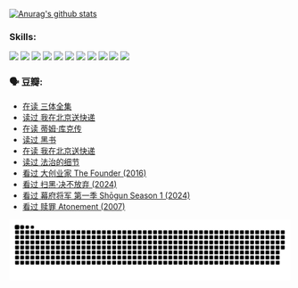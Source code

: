 
[![Anurag's github stats](https://github-readme-stats.vercel.app/api?username=w940853815)](https://github.com/anuraghazra/github-readme-stats)

### Skills:

<code><img height="32" src="https://cdn.jsdelivr.net/npm/simple-icons@v5/icons/python.svg"></code>
<code><img height="32" src="https://cdn.jsdelivr.net/npm/simple-icons@v5/icons/javascript.svg"></code>
<code><img height="32" src="https://cdn.jsdelivr.net/npm/simple-icons@v5/icons/django.svg"></code>
<code><img height="32" src="https://cdn.jsdelivr.net/npm/simple-icons@v5/icons/flask.svg"></code>
<code><img height="32" src="https://cdn.jsdelivr.net/npm/simple-icons@v5/icons/vuetify.svg"></code>
<code><img height="32" src="https://cdn.jsdelivr.net/npm/simple-icons@v5/icons/git.svg"></code>
<code><img height="32" src="https://cdn.jsdelivr.net/npm/simple-icons@v5/icons/docker.svg"></code>
<code><img height="32" src="https://cdn.jsdelivr.net/npm/simple-icons@v5/icons/postgresql.svg"></code>
<code><img height="32" src="https://cdn.jsdelivr.net/npm/simple-icons@v5/icons/elasticsearch.svg"></code>
<code><img height="32" src="https://cdn.jsdelivr.net/npm/simple-icons@v5/icons/macos.svg"></code>
<code><img height="32" src="https://cdn.jsdelivr.net/npm/simple-icons@v5/icons/linux.svg"></code>

### 🗣 豆瓣:

<!-- DOUBAN-ACTIVITIES:START -->
- [在读 三体全集](https://www.douban.com/people/136069238/status/4672842521/?_i=22565993)
- [读过 我在北京送快递](https://www.douban.com/people/136069238/status/4672842036/?_i=22565993)
- [在读 蒂姆·库克传](https://www.douban.com/people/136069238/status/4663517053/?_i=22565993)
- [读过 黑书](https://www.douban.com/people/136069238/status/4663516022/?_i=22565993)
- [在读 我在北京送快递](https://www.douban.com/people/136069238/status/4658098365/?_i=22565993)
- [读过 法治的细节](https://www.douban.com/people/136069238/status/4657347558/?_i=22565993)
- [看过 大创业家 The Founder‎ (2016)](https://www.douban.com/people/136069238/status/4649667693/?_i=22565993)
- [看过 扫黑·决不放弃‎ (2024)](https://www.douban.com/people/136069238/status/4648051460/?_i=22565993)
- [看过 幕府将军 第一季 Shōgun Season 1‎ (2024)](https://www.douban.com/people/136069238/status/4642727883/?_i=22565993)
- [看过 赎罪 Atonement‎ (2007)](https://www.douban.com/people/136069238/status/4640061894/?_i=22565993)
<!-- DOUBAN-ACTIVITIES:END -->


![Snake animation](https://raw.githubusercontent.com/w940853815/w940853815/output/github-contribution-grid-snake.svg)

<!--
**w940853815/w940853815** is a ✨ _special_ ✨ repository because its `README.md` (this file) appears on your GitHub profile.

Here are some ideas to get you started:

- 🔭 I’m currently working on ...
- 🌱 I’m currently learning ...
- 👯 I’m looking to collaborate on ...
- 🤔 I’m looking for help with ...
- 💬 Ask me about ...
- 📫 How to reach me: ...
- 😄 Pronouns: ...
- ⚡ Fun fact: ...
-->
